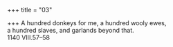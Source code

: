 +++
title = "03"

+++
A hundred donkeys for me, a hundred wooly ewes,  
a hundred slaves, and garlands beyond that.  
1140 VIII.57–58  